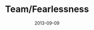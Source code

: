 ---
layout: music 
title: "Team/Fearlessness"
series: "Go Forth"
date: 2013-09-09 
description: "Brian Tome talks about fearlessness in pursuit of new ventures."
audio: "http://www.crossroads.net/players/media/hq/go_forth_03.mp3"
audio-duration: "43:11"
src: "http://www.crossroads.net/players/media/mediumHz/DefaultVideoImage.jpg"
---